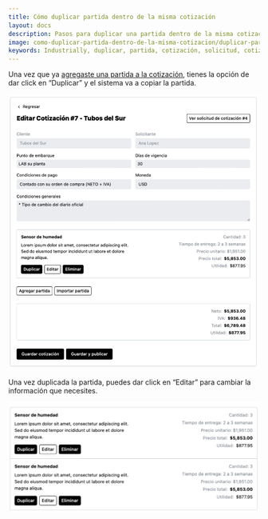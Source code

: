 ```yaml
---
title: Cómo duplicar partida dentro de la misma cotización
layout: docs
description: Pasos para duplicar una partida dentro de la misma cotización en Industrially.
image: como-duplicar-partida-dentro-de-la-misma-cotizacion/duplicar-partida.png
keywords: Industrially, duplicar, partida, cotización, solicitud, cotización, equipo industrial, software para proveedores industriales, gestión de solicitudes, flujo de cotización, equipo industrial, portal de clientes, seguimiento de cotizaciones
---
```


Una vez que ya [agregaste una partida a la cotización](como-crear-una-cotizacion.html), tienes la opción de dar click en “Duplicar” y el sistema va a copiar la partida.

![Duplicar partida](como-duplicar-partida-dentro-de-la-misma-cotizacion/duplicar-partida.png)

Una vez duplicada la partida, puedes dar click en “Editar” para cambiar la información que necesites.

![Partida duplicada](como-duplicar-partida-dentro-de-la-misma-cotizacion/partida-duplicada.png)
